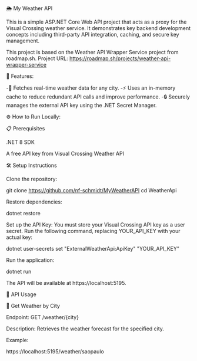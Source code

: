 🌦️ My Weather API

This is a simple ASP.NET Core Web API project that acts as a proxy for the Visual Crossing weather service. It demonstrates key backend development concepts including third-party API integration, caching, and secure key management.

This project is based on the Weather API Wrapper Service project from roadmap.sh.
Project URL: https://roadmap.sh/projects/weather-api-wrapper-service

🚀 Features:

-📡 Fetches real-time weather data for any city.
-⚡ Uses an in-memory cache to reduce redundant API calls and improve performance.
-🔒 Securely manages the external API key using the .NET Secret Manager.

⚙️ How to Run Locally:

📋 Prerequisites

.NET 8 SDK

A free API key from Visual Crossing Weather API

🛠️ Setup Instructions

Clone the repository:

git clone https://github.com/nf-schmidt/MyWeatherAPI
cd WeatherApi


Restore dependencies:

dotnet restore


Set up the API Key:
You must store your Visual Crossing API key as a user secret. Run the following command, replacing YOUR_API_KEY with your actual key:

dotnet user-secrets set "ExternalWeatherApi:ApiKey" "YOUR_API_KEY"


Run the application:

dotnet run


The API will be available at https://localhost:5195.

📖 API Usage

📍 Get Weather by City

Endpoint: GET /weather/{city}

Description: Retrieves the weather forecast for the specified city.

Example:

https://localhost:5195/weather/saopaulo
